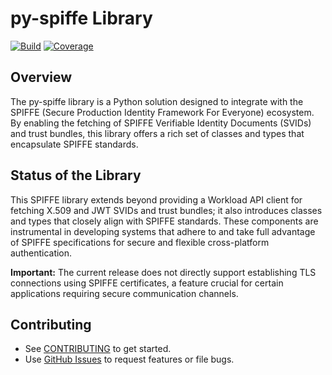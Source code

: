 # py-spiffe Library

[![Build](https://github.com/HewlettPackard/py-spiffe/actions/workflows/build.yaml/badge.svg?branch=master)](https://github.com/HewlettPackard/py-spiffe/actions/workflows/build.yml?branch=master)
[![Coverage](https://coveralls.io/repos/github/HewlettPackard/py-spiffe/badge.svg?branch=master)](https://coveralls.io/github/HewlettPackard/py-spiffe?branch=master)

## Overview

The py-spiffe library is a Python solution designed to integrate with the SPIFFE (Secure
Production Identity Framework For Everyone) ecosystem. By enabling the fetching of SPIFFE Verifiable Identity
Documents (SVIDs) and trust bundles, this library offers a rich set of classes and types that encapsulate SPIFFE
standards.

## Status of the Library

This SPIFFE library extends beyond providing a Workload API client for fetching X.509 and JWT SVIDs and trust bundles;
it also introduces classes and types that closely align with SPIFFE standards. These components are instrumental in
developing systems that adhere to and take full advantage of SPIFFE specifications for secure and flexible
cross-platform authentication.

**Important:** The current release does not directly support establishing TLS connections using SPIFFE certificates, a
feature crucial for certain applications requiring secure communication channels. 

## Contributing

* See [CONTRIBUTING](https://github.com/HewlettPackard/py-spiffe/blob/master/CONTRIBUTING.md) to get started.
* Use [GitHub Issues](https://github.com/HewlettPackard/py-spiffe/issues) to request features or file bugs.
